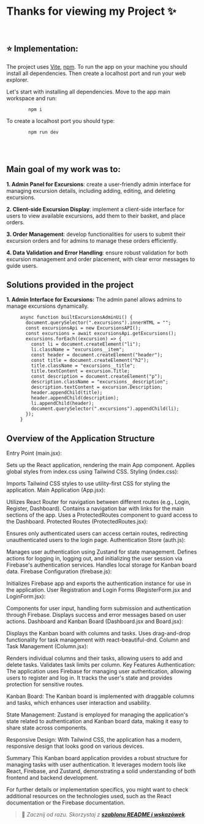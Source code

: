 # Thanks for viewing my Project ✨


<br />

## :star: **Implementation:**
The project uses [Vite](https://vite.dev/), [npm](https://www.npmjs.com/). To run the app on your machine you should install all dependencies. Then create a localhost port and run your web explorer.

Let's start with installing all dependencies. Move to the app main workspace and run:

            npm i

To create a localhost port you should type:

            npm run dev

<br />
<br />

## Main goal of my work was to:
**1. Admin Panel for Excursions**: create a user-friendly admin interface for managing excursion details, including adding, editing, and deleting excursions.

**2. Client-side Excursion Display**: implement a client-side interface for users to view available excursions, add them to their basket, and place orders.

**3. Order Management**: develop functionalities for users to submit their excursion orders and for admins to manage these orders efficiently.

**4. Data Validation and Error Handling**: ensure robust validation for both excursion management and order placement, with clear error messages to guide users.
<br />

## Solutions provided in the project
**1. Admin Interface for Excursions:**
The admin panel allows admins to manage excursions dynamically.

         async function builtExcursionsAdminUi() {
           document.querySelector(".excursions").innerHTML = "";
           const excursionsApi = new ExcursionsAPI();
           const excursions = await excursionsApi.getExcursions();
           excursions.forEach((excursion) => {
             const li = document.createElement("li");
             li.className = "excursions__item";
             const header = document.createElement("header");
             const title = document.createElement("h2");
             title.className = "excursions__title";
             title.textContent = excursion.Title;
             const description = document.createElement("p");
             description.className = "excursions__description";
             description.textContent = excursion.Description;
             header.appendChild(title);
             header.appendChild(description);
             li.appendChild(header);
             document.querySelector(".excursions").appendChild(li);
           });
         }
## Overview of the Application Structure
Entry Point (main.jsx):

Sets up the React application, rendering the main App component.
Applies global styles from index.css using Tailwind CSS.
Styling (index.css):

Imports Tailwind CSS styles to use utility-first CSS for styling the application.
Main Application (App.jsx):

Utilizes React Router for navigation between different routes (e.g., Login, Register, Dashboard).
Contains a navigation bar with links for the main sections of the app.
Uses a ProtectedRoutes component to guard access to the Dashboard.
Protected Routes (ProtectedRoutes.jsx):

Ensures only authenticated users can access certain routes, redirecting unauthenticated users to the login page.
Authentication Store (auth.js):

Manages user authentication using Zustand for state management.
Defines actions for logging in, logging out, and initializing the user session via Firebase's authentication services.
Handles local storage for Kanban board data.
Firebase Configuration (firebase.js):

Initializes Firebase app and exports the authentication instance for use in the application.
User Registration and Login Forms (RegisterForm.jsx and LoginForm.jsx):

Components for user input, handling form submission and authentication through Firebase.
Displays success and error messages based on user actions.
Dashboard and Kanban Board (Dashboard.jsx and Board.jsx):

Displays the Kanban board with columns and tasks.
Uses drag-and-drop functionality for task management with react-beautiful-dnd.
Column and Task Management (Column.jsx):

Renders individual columns and their tasks, allowing users to add and delete tasks.
Validates task limits per column.
Key Features
Authentication: The application uses Firebase for managing user authentication, allowing users to register and log in. It tracks the user's state and provides protection for sensitive routes.

Kanban Board: The Kanban board is implemented with draggable columns and tasks, which enhances user interaction and usability.

State Management: Zustand is employed for managing the application's state related to authentication and Kanban board data, making it easy to share state across components.

Responsive Design: With Tailwind CSS, the application has a modern, responsive design that looks good on various devices.

Summary
This Kanban board application provides a robust structure for managing tasks with user authentication. It leverages modern tools like React, Firebase, and Zustand, demonstrating a solid understanding of both frontend and backend development.

For further details or implementation specifics, you might want to check additional resources on the technologies used, such as the React documentation or the Firebase documentation.
> 
> 🎁 *Zacznij od razu. Skorzystaj z **[szablonu README i wskazówek](https://github.com/devmentor-pl/readme-template)**.* 
